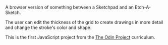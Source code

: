 A browser version of something between a Sketchpad and an Etch-A-Sketch.

The user can edit the thickness of the grid to create drawings in more detail and change the stroke's color and shape.

This is the first JavaScript project from the [The Odin Project](https://www.theodinproject.com/courses/web-development-101/lessons/javascript-and-jquery) curriculum.
